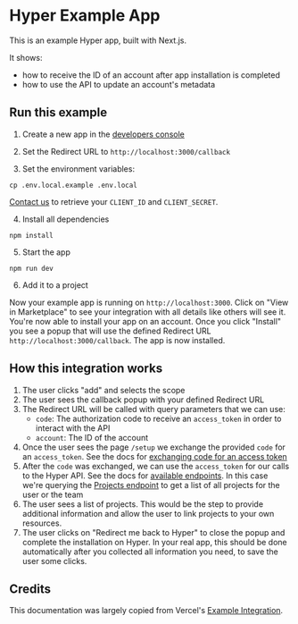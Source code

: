 # Hyper Example App

This is an example Hyper app, built with Next.js.

It shows:

- how to receive the ID of an account after app installation is completed
- how to use the API to update an account's metadata


## Run this example

1. Create a new app in the [developers console](https://hyper.co/developers)

2. Set the Redirect URL to `http://localhost:3000/callback`

3. Set the environment variables:

```
cp .env.local.example .env.local
```

[Contact us]() to retrieve your `CLIENT_ID` and `CLIENT_SECRET`.

4. Install all dependencies

```
npm install
```

5. Start the app

```
npm run dev
```

6. Add it to a project

Now your example app is running on `http://localhost:3000`. Click on "View in Marketplace" to see your integration with all details like others will see it. You're now able to install your app on an account. Once you click "Install" you see a popup that will use the defined Redirect URL `http://localhost:3000/callback`. The app is now installed.



## How this integration works

1. The user clicks "add" and selects the scope
2. The user sees the callback popup with your defined Redirect URL
3. The Redirect URL will be called with query parameters that we can use:
   - `code`: The authorization code to receive an `access_token` in order to interact with the API
   - `account`: The ID of the account
4. Once the user sees the page `/setup` we exchange the provided `code` for an `access_token`. See the docs for [exchanging code for an access token](https://vercel.com/docs/integrations#using-the-vercel-api/getting-an-access-token/exchanging-the-code-for-an-access-token)
5. After the `code` was exchanged, we can use the `access_token` for our calls to the Hyper API. See the docs for [available endpoints](https://vercel.com/docs/api#endpoints). In this case we're querying the [Projects endpoint](https://vercel.com/docs/api#endpoints/projects/get-projects) to get a list of all projects for the user or the team
6. The user sees a list of projects. This would be the step to provide additional information and allow the user to link projects to your own resources.
7. The user clicks on "Redirect me back to Hyper" to close the popup and complete the installation on Hyper. In your real app, this should be done automatically after you collected all information you need, to save the user some clicks.



## Credits

This documentation was largely copied from Vercel's [Example Integration](https://github.com/vercel/example-integration).
